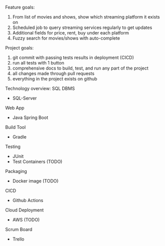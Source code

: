 Feature goals:
1. From list of movies and shows, show which streaming platform it exists on
1. Scheduled job to query streaming services regularly to get updates
1. Additional fields for price, rent, buy under each platform
1. Fuzzy search for movies/shows with auto-complete

Project goals:
1. git commit with passing tests results in deployment (CICD)
1. run all tests with 1 button
1. comprehensive docs to build, test, and run any part of the project
1. all changes made through pull requests
1. everything in the project exists on github

Technology overview:
SQL DBMS
- SQL-Server

Web App
- Java Spring Boot

Build Tool
- Gradle

Testing
- JUnit
- Test Containers (TODO)

Packaging
- Docker image (TODO)

CICD
- Github Actions

Cloud Deployment
- AWS (TODO)

Scrum Board
- Trello